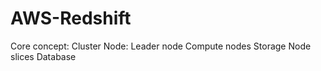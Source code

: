 # AWS-Redshift
Core concept:
	Cluster
	Node:
		Leader node
		Compute nodes
	Storage 
	Node slices 
	Database
